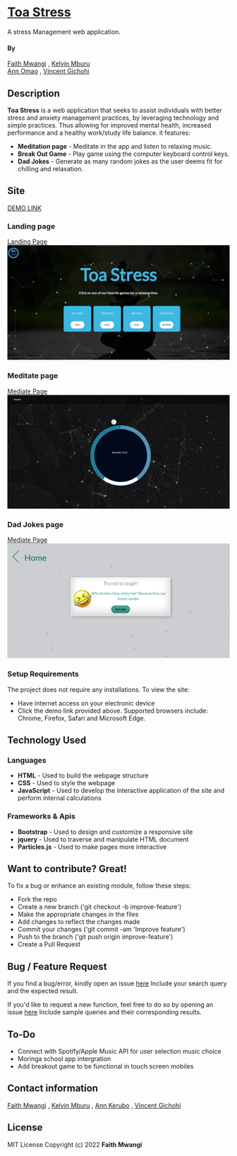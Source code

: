 # [Toa Stress](https://miss-faith.github.io/Toa-stress/)
A stress Management web application.
#### By
[Faith Mwangi](https://github.com/miss-faith) , 
[Kelvin Mburu](https://github.com/kelvinmburu)  
[Ann Omao](https://github.com/annomao) , 
[Vincent Gichohi](https://github.com/VincentGichohi)
## Description
**Toa Stress** is a web application that seeks to assist individuals with better stress and anxiety management practices, by leveraging technology and simple practices. Thus allowing for improved mental health, increased performance and a healthy work/study life balance. it features:  
* **Meditation page** - Meditate in the app and listen to relaxing  music.
* **Break Out Game** - Play game using the computer keyboard control keys.
* **Dad Jokes** - Generate as many random jokes as the user deems fit for chilling and relaxation.

## Site
[DEMO LINK](https://miss-faith.github.io/Toa-stress/)
### Landing page
[Landing Page](https://miss-faith.github.io/Toa-stress/)
![my image](images/landing-page.png)
### Meditate page
[Mediate Page](https://miss-faith.github.io/Toa-stress/meditation.html)
![my image](images/meditate-page.png)
### Dad Jokes page
[Mediate Page](https://miss-faith.github.io/Toa-stress/jokes.html)
![Dad Jokes](images/jokes-page.png)
### Setup Requirements
The project does not require any installations. To view the site:
* Have internet access on your electronic device
* Click the demo link provided above. Supported browsers include: Chrome, Firefox, Safari and Microsoft Edge.
## Technology Used
### Languages
* **HTML** - Used to build the webpage structure
* **CSS** - Used to style the webpage
* **JavaScript** - Used to develop the interactive application of the site and perform internal calculations
### Frameworks & Apis
* **Bootstrap** - Used to design and customize a responsive site
* **jquery** - Used to traverse and manipulate HTML document
* **Particles.js** - Used to make pages more interactive

## Want to contribute? Great!
To fix a bug or enhance an existing module, follow these steps:
* Fork the repo
* Create a new branch ('git checkout -b improve-feature')
* Make the appropriate changes in the files
* Add changes to reflect the changes made
* Commit your changes ('git commit -am 'Improve feature')
* Push to the branch ('git push origin improve-feature')
* Create a Pull Request
## Bug / Feature Request
If you find a bug/error, kindly open an issue [here](https://github.com/miss-faith/Toa-stress/issues/new)
Include your search query and the expected result.

If you'd like to request a new function, feel free to do so by opening an issue [here](https://github.com/miss-faith/Toa-stress/issues/new)
Include sample queries and their corresponding results.
## To-Do
- Connect with Spotify/Apple Music API for user selection music choice
- Moringa school app intergration
- Add breakout game to be functional in touch screen mobiles

## Contact information
[Faith Mwangi](faith.mwangi@student.moringaschool.com) , 
[Kelvin Mburu](mburuhkelvin@gmail.com) , 
[Ann Kerubo](omaokerubo21@gmail.com) , 
[Vincent Gichohi]()




## License
MIT License
Copyright (c) 2022 **Faith Mwangi**
